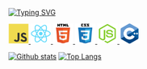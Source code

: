 [![Typing SVG](https://readme-typing-svg.herokuapp.com?size=28&duration=3000&color=8957e5&vCenter=true&lines=Front+Developer)](https://git.io/typing-svg)





<p background="black">
 <a href="https://www.javascript.com" target="_blank"> <img src="https://raw.githubusercontent.com/devicons/devicon/master/icons/javascript/javascript-original.svg" alt="Js" width="40" display="inline-block" height="40"/> </a>
<a href="https://www.reactjs.org" display="inline-block" target="_blank"> <img src="https://raw.githubusercontent.com/devicons/devicon/master/icons/react/react-original.svg" alt="React" width="40" height="40"/> </a>
 <a href="https://www.w3.org/html/" target="_blank"> <img src="https://raw.githubusercontent.com/devicons/devicon/master/icons/html5/html5-original-wordmark.svg" alt="html5" width="40" height="40"/> </a>
<a href="https://www.w3schools.com/css/" target="_blank"> <img src="https://raw.githubusercontent.com/devicons/devicon/master/icons/css3/css3-original-wordmark.svg" alt="css3" width="40" height="40"/> </a>
<a href="https://www.metanit.com/css/" target="_blank"> <img src="https://github.com/devicons/devicon/blob/master/icons/nodejs/nodejs-original.svg" alt="css3" alt="css3" width="40" height="40"/> </a>
<a href="https://www.metanit.com/css/" target="_blank"> <img src="https://github.com/devicons/devicon/blob/master/icons/cplusplus/cplusplus-original.svg" alt="css3" alt="css3" width="40" height="40"/> </a>
</p>

[![Github stats](https://github-readme-stats.vercel.app/api?username=AzimAkhmedov&hide_border=true&count_private=true&show_icons=true&theme=synthwave&include_all_commits=true)](https://github.com/anuraghazra/github-readme-stats) [![Top Langs](https://github-readme-stats.vercel.app/api/top-langs/?username=AzimAkhmedov&hide=smarty,java,actionscript&hide_border=true&theme=synthwave&langs_count=10)](https://github.com/anuraghazra/github-readme-stats)

 
